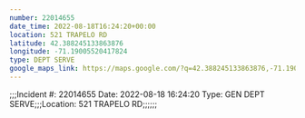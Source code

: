 ```yaml
---
number: 22014655
date_time: 2022-08-18T16:24:20+00:00
location: 521 TRAPELO RD
latitude: 42.388245133863876
longitude: -71.19005520417824
type: DEPT SERVE
google_maps_link: https://maps.google.com/?q=42.388245133863876,-71.19005520417824
---
```


;;;Incident #: 22014655   Date: 2022-08-18 16:24:20   Type: GEN DEPT SERVE;;;Location: 521 TRAPELO RD;;;;;;
